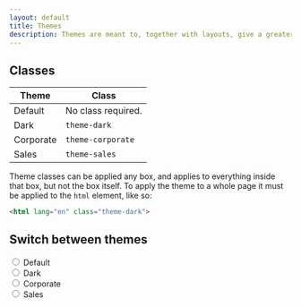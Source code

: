 ```yaml
---
layout: default
title: Themes
description: Themes are meant to, together with layouts, give a greater sense of order while browsing around the site, by visually telling the user what section he is viewing.
---
```


## Classes

| Theme     | Class              |
| --------- |--------------------|
| Default   | No class required. |
| Dark      | `theme-dark`       |  
| Corporate | `theme-corporate`  |
| Sales     | `theme-sales`      |

Theme classes can be applied any box, and applies to everything inside that box, but not the box itself. To apply the theme to a whole page it must be applied to the `html` element, like so:

```html
<html lang="en" class="theme-dark">
```

## Switch between themes

<div id="theme-switcher">

  <div class="custom-control custom-radio" v-on:click.prevent="switchTheme('', $event)">
    <input type="radio" id="theme-default" name="theme-class" class="custom-control-input">
    <label class="custom-control-label" for="theme-default">Default</label>
  </div>
  <div class="custom-control custom-radio" v-on:click.prevent="switchTheme('theme-dark', $event)">
    <input type="radio" id="theme-dark" name="theme-class" class="custom-control-input">
    <label class="custom-control-label" for="theme-dark">Dark</label>
  </div>
  <div class="custom-control custom-radio" v-on:click.prevent="switchTheme('theme-corporate', $event)">
    <input type="radio" id="theme-corporate" name="theme-class" class="custom-control-input">
    <label class="custom-control-label" for="theme-dark">Corporate</label>
  </div>
  <div class="custom-control custom-radio" v-on:click.prevent="switchTheme('theme-sales', $event)">
    <input type="radio" id="theme-sales" name="theme-class" class="custom-control-input">
    <label class="custom-control-label" for="theme-dark">Sales</label>
  </div>

</div>
